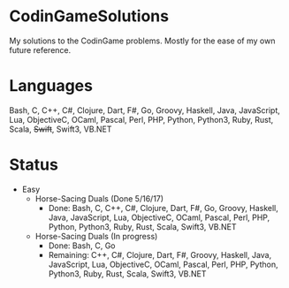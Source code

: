 # CodinGameSolutions
My solutions to the CodinGame problems. Mostly for the ease of my own future reference.

# Languages
Bash, C, C++, C#, Clojure, Dart, F#, Go, Groovy, Haskell, Java, JavaScript, Lua, ObjectiveC, OCaml, Pascal, Perl, PHP, Python, Python3, Ruby, Rust, Scala, ~~Swift~~, Swift3, VB.NET

# Status
- Easy
  - Horse-Sacing Duals (Done 5/16/17)
    - Done: Bash, C, C++, C#, Clojure, Dart, F#, Go, Groovy, Haskell, Java, JavaScript, Lua, ObjectiveC, OCaml, Pascal, Perl, PHP, Python, Python3, Ruby, Rust, Scala, Swift3, VB.NET
  - Horse-Sacing Duals (In progress)
    - Done: Bash, C, Go
    - Remaining: C++, C#, Clojure, Dart, F#, Groovy, Haskell, Java, JavaScript, Lua, ObjectiveC, OCaml, Pascal, Perl, PHP, Python, Python3, Ruby, Rust, Scala, Swift3, VB.NET
